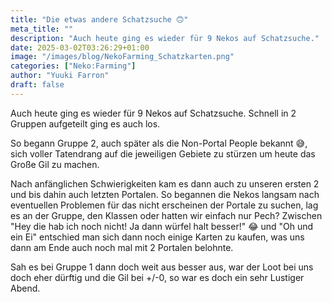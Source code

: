 ```yaml
---
title: "Die etwas andere Schatzsuche 🙃"
meta_title: ""
description: "Auch heute ging es wieder für 9 Nekos auf Schatzsuche."
date: 2025-03-02T03:26:29+01:00
image: "/images/blog/NekoFarming_Schatzkarten.png"
categories: ["Neko:Farming"]
author: "Yuuki Farron"
draft: false
---
```


Auch heute ging es wieder für 9 Nekos auf Schatzsuche. Schnell in 2 Gruppen aufgeteilt ging es auch los. 

So begann Gruppe 2, auch später als die Non-Portal People bekannt 😅, sich voller Tatendrang auf die jeweiligen Gebiete zu stürzen um heute das Große Gil zu machen. 

Nach anfänglichen Schwierigkeiten kam es dann auch zu unseren ersten 2 und bis dahin auch letzten Portalen. So begannen die Nekos langsam nach eventuellen Problemen für das nicht erscheinen der Portale zu suchen, lag es an der Gruppe, den Klassen oder hatten wir einfach nur Pech? Zwischen "Hey die hab ich noch nicht! Ja dann würfel halt besser!" 😂 und "Oh und ein Ei" entschied man sich dann noch einige Karten zu kaufen, was uns dann am Ende auch noch mal mit 2 Portalen belohnte.

Sah es bei Gruppe 1 dann doch weit aus besser aus, war der Loot bei uns doch eher dürftig und die Gil bei +/-0, so war es doch ein sehr Lustiger Abend.
